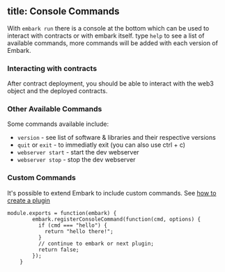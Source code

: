 title: Console Commands
---

With ``embark run`` there is a console at the bottom which can be used to interact with contracts or with embark itself. type ``help`` to see a list of available commands, more commands will be added with each version of Embark.

### Interacting with contracts
After contract deployment, you should be able to interact with the web3 object and the deployed contracts.

### Other Available Commands
Some commands available include:

* ``version`` - see list of software & libraries and their respective versions
* ``quit`` or ``exit`` - to immediatly exit (you can also use ctrl + c)
* ``webserver start`` - start the dev webserver
* ``webserver stop`` - stop the dev webserver

### Custom Commands

It's possible to extend Embark to include custom commands. See [how to create
a plugin](creating_plugins.html)

<pre><code class="javascript">module.exports = function(embark) {
        embark.registerConsoleCommand(function(cmd, options) {
          if (cmd === "hello") {
            return "hello there!";
          }
          // continue to embark or next plugin;
          return false;
        });
    }
</code></pre>

